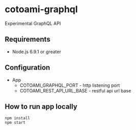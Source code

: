 # cotoami-graphql

Experimental GraphQL API

## Requirements

* Node.js 6.9.1 or greater

## Configuration

* App
  * COTOAMI_GRAPHQL_PORT - http listening port
  * COTOAMI_REST_API_URL_BASE - restful api url base

## How to run app locally

```
npm install
npm start
```
